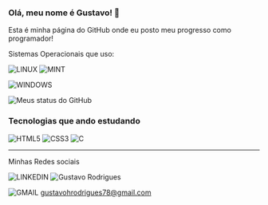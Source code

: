 ### Olá, meu nome é Gustavo! 🖖
Esta é minha página do GitHub onde eu posto meu progresso como programador!

Sistemas Operacionais que uso:

![LINUX](https://img.shields.io/badge/Linux-FCC624?style=for-the-badge&logo=linux&logoColor=black) 
![MINT](https://img.shields.io/badge/Linux_Mint-87CF3E?style=for-the-badge&logo=linux-mint&logoColor=white)

![WINDOWS](https://img.shields.io/badge/Windows-0078D6?style=for-the-badge&logo=windows&logoColor=white)

![Meus status do GitHub](https://github-readme-stats.vercel.app/api?username=GustavoHRX&show_icons=true&theme=synthwave)

### Tecnologias que ando estudando 

![HTML5](https://img.shields.io/badge/HTML5-E34F26?style=for-the-badge&logo=html5&logoColor=white)
![CSS3](https://img.shields.io/badge/CSS3-1572B6?style=for-the-badge&logo=css3&logoColor=white)
![C](https://img.shields.io/badge/C-00599C?style=for-the-badge&logo=c&logoColor=white)

---

Minhas Redes sociais

![LINKEDIN](https://img.shields.io/badge/LinkedIn-0077B5?style=for-the-badge&logo=linkedin&logoColor=white)
![Gustavo Rodrigues](https://www.linkedin.com/in/gustavo-henrique-rodrigues-8253b5240/)

![GMAIL](https://img.shields.io/badge/Gmail-D14836?style=for-the-badge&logo=gmail&logoColor=white)
gustavohrodrigues78@gmail.com
